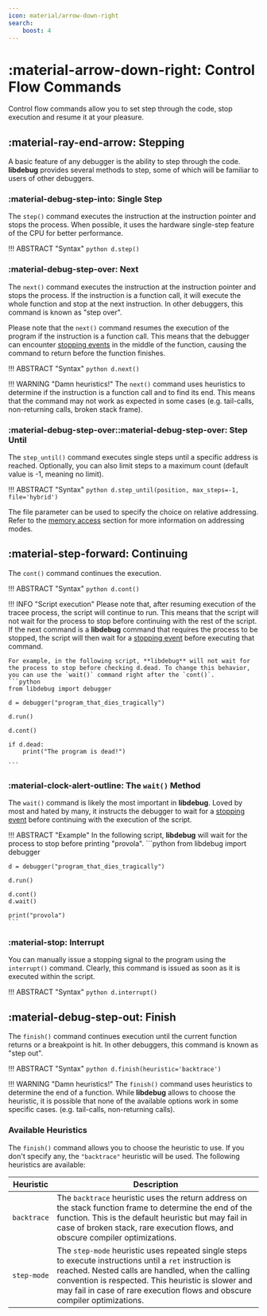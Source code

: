 ```yaml
---
icon: material/arrow-down-right
search:
    boost: 4
---
```

# :material-arrow-down-right: Control Flow Commands

Control flow commands allow you to set step through the code, stop execution and resume it at your pleasure. 

## :material-ray-end-arrow: Stepping
A basic feature of any debugger is the ability to step through the code. **libdebug** provides several methods to step, some of which will be familiar to users of other debuggers.

### :material-debug-step-into: Single Step
The `step()` command executes the instruction at the instruction pointer and stops the process. When possible, it uses the hardware single-step feature of the CPU for better performance.

!!! ABSTRACT "Syntax"
    ```python
    d.step()
    ```

### :material-debug-step-over: Next
The `next()` command executes the instruction at the instruction pointer and stops the process. If the instruction is a function call, it will execute the whole function and stop at the next instruction. In other debuggers, this command is known as "step over".

Please note that the `next()` command resumes the execution of the program if the instruction is a function call. This means that the debugger can encounter [stopping events](../../stopping_events/stopping_events) in the middle of the function, causing the command to return before the function finishes.

!!! ABSTRACT "Syntax"
    ```python
    d.next()
    ```

!!! WARNING "Damn heuristics!"
    The `next()` command uses heuristics to determine if the instruction is a function call and to find its end. This means that the command may not work as expected in some cases (e.g. tail-calls, non-returning calls, broken stack frame).

### :material-debug-step-over::material-debug-step-over: Step Until

The `step_until()` command executes single steps until a specific address is reached. Optionally, you can also limit steps to a maximum count (default value is -1, meaning no limit).

!!! ABSTRACT "Syntax"
    ```python
    d.step_until(position, max_steps=-1, file='hybrid') 
    ```

The file parameter can be used to specify the choice on relative addressing. Refer to the [memory access](../memory_access/#absolute-and-relative-addressing) section for more information on addressing modes.

## :material-step-forward: Continuing

The `cont()` command continues the execution.

!!! ABSTRACT "Syntax"
    ```python
    d.cont()
    ```

!!! INFO "Script execution"
    Please note that, after resuming execution of the tracee process, the script will continue to run. This means that the script will not wait for the process to stop before continuing with the rest of the script. If the next command is a **libdebug** command that requires the process to be stopped, the script will then wait for a [stopping event](../../stopping_events/stopping_events) before executing that command.

    For example, in the following script, **libdebug** will not wait for the process to stop before checking d.dead. To change this behavior, you can use the `wait()` command right after the `cont()`.
    ```python
    from libdebug import debugger

    d = debugger("program_that_dies_tragically")

    d.run()

    d.cont()

    if d.dead:
        print("The program is dead!")

    ```

### :material-clock-alert-outline: The `wait()` Method

The `wait()` command is likely the most important in **libdebug**. Loved by most and hated by many, it instructs the debugger to wait for a [stopping event](../../stopping_events/stopping_events) before continuing with the execution of the script.

!!! ABSTRACT "Example"
    In the following script, **libdebug** will wait for the process to stop before printing "provola".
    ```python
    from libdebug import debugger

    d = debugger("program_that_dies_tragically")

    d.run()

    d.cont()
    d.wait()

    print("provola")
    ```

### :material-stop: Interrupt
You can manually issue a stopping signal to the program using the `interrupt()` command. Clearly, this command is issued as soon as it is executed within the script.

!!! ABSTRACT "Syntax"
    ```python
    d.interrupt()
    ```

## :material-debug-step-out: Finish

The `finish()` command continues execution until the current function returns or a breakpoint is hit. In other debuggers, this command is known as "step out".

!!! ABSTRACT "Syntax"
    ```python
    d.finish(heuristic='backtrace')
    ```

!!! WARNING "Damn heuristics!"
    The `finish()` command uses heuristics to determine the end of a function. While **libdebug** allows to choose the heuristic, it is possible that none of the available options work in some specific cases. (e.g. tail-calls, non-returning calls).

### Available Heuristics
The `finish()` command allows you to choose the heuristic to use. If you don't specify any, the `"backtrace"` heuristic will be used. The following heuristics are available:

| Heuristic | Description |
|-----------|-------------|
| `backtrace` | The `backtrace` heuristic uses the return address on the stack function frame to determine the end of the function. This is the default heuristic but may fail in case of broken stack, rare execution flows, and obscure compiler optimizations. |
| `step-mode` | The `step-mode` heuristic uses repeated single steps to execute instructions until a `ret` instruction is reached. Nested calls are handled, when the calling convention is respected. This heuristic is slower and may fail in case of rare execution flows and obscure compiler optimizations. |
